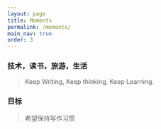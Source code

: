 ```yaml
---
layout: page
title: Moments
permalink: /moments/
main_nav: true
order: 3
---
```


<!--
![alt text]({{ site.baseurl }}/assets/profile-placeholder.gif "Profile Picture"){:.profile} 
-->

### 技术，读书，旅游，生活

> Keep Writing, Keep thinking, Keep Learning.

### 目标

> 希望保持写作习惯